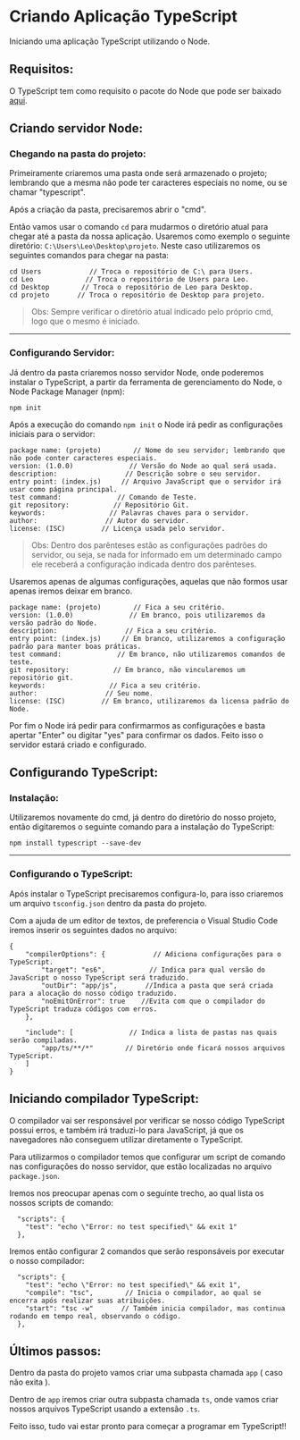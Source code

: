# Criando Aplicação TypeScript

Iniciando uma aplicação TypeScript utilizando o Node.

## Requisitos:

O TypeScript tem como requisito o pacote do Node que pode ser baixado [aqui](https://nodejs.org/en/).



## Criando servidor Node:

### Chegando na pasta do projeto:

Primeiramente criaremos uma pasta onde será armazenado o projeto; lembrando que a mesma não pode ter caracteres especiais no nome, ou se chamar "typescript".

Após a criação da pasta, precisaremos abrir o "cmd".

Então vamos usar o comando `cd` para mudarmos o diretório atual para chegar até a pasta da nossa aplicação. Usaremos como exemplo o seguinte diretório: `C:\Users\Leo\Desktop\projeto`. Neste caso utilizaremos os seguintes comandos para chegar na pasta:

```
cd Users            // Troca o repositório de C:\ para Users.
cd Leo             // Troca o repositório de Users para Leo.
cd Desktop        // Troca o repositório de Leo para Desktop. 
cd projeto       // Troca o repositório de Desktop para projeto.
```

> Obs: Sempre verificar o diretório atual indicado pelo próprio cmd, logo que o mesmo é iniciado.

---

### Configurando Servidor:

Já dentro da pasta criaremos nosso servidor Node, onde poderemos instalar o TypeScript, a partir da ferramenta de gerenciamento do Node, o Node Package Manager (npm):  

``` 
npm init
```

Após a execução do comando `npm init` o Node irá pedir as configurações iniciais para o servidor:

```
package name: (projeto)        // Nome do seu servidor; lembrando que não pode conter caracteres especiais.
version: (1.0.0)              // Versão do Node ao qual será usada.
description:                 // Descrição sobre o seu servidor.
entry point: (index.js)     // Arquivo JavaScript que o servidor irá usar como página principal.
test command:              // Comando de Teste.
git repository:           // Repositório Git.
keywords:                // Palavras chaves para o servidor.
author:                 // Autor do servidor.
license: (ISC)         // Licença usada pelo servidor.
```

> Obs: Dentro dos parênteses estão as configurações padrões do servidor, ou seja, se nada for informado em um determinado campo ele receberá a configuração indicada dentro dos parênteses.

Usaremos apenas de algumas configurações, aquelas que não formos usar apenas iremos deixar em branco.

```
package name: (projeto)        // Fica a seu critério.
version: (1.0.0)              // Em branco, pois utilizaremos da versão padrão do Node.
description:                 // Fica a seu critério.
entry point: (index.js)     // Em branco, utilizaremos a configuração padrão para manter boas práticas.
test command:              // Em branco, não utilizaremos comandos de teste.
git repository:           // Em branco, não vincularemos um repositório git.
keywords:                // Fica a seu critério.
author:                 // Seu nome.
license: (ISC)         // Em branco, utilizaremos da licensa padrão do Node.
```

Por fim o Node irá pedir para confirmarmos as configurações e basta apertar "Enter" ou digitar "yes" para confirmar os dados. Feito isso o servidor estará criado e configurado.



## Configurando TypeScript:

### Instalação:

Utilizaremos novamente do cmd, já dentro do diretório do nosso projeto, então digitaremos o seguinte comando para a instalação do TypeScript:

```
npm install typescript --save-dev
```
---

### Configurando o TypeScript:

Após instalar o TypeScript precisaremos configura-lo, para isso criaremos um arquivo `tsconfig.json` dentro da pasta do projeto. 

Com a ajuda de um editor de textos, de preferencia o Visual Studio Code iremos inserir os seguintes dados no arquivo:

```
{
    "compilerOptions": {            // Adiciona configurações para o TypeScript.
        "target": "es6",           // Indica para qual versão do JavaScript o nosso TypeScript será traduzido.
        "outDir": "app/js",       //Indica a pasta que será criada para a alocação do nosso código traduzido.
        "noEmitOnError": true    //Evita com que o compilador do TypeScript traduza códigos com erros.
    },

    "include": [              // Indica a lista de pastas nas quais serão compiladas.
        "app/ts/**/*"        // Diretório onde ficará nossos arquivos TypeScript.
    ]
}
```



## Iniciando compilador TypeScript:

O compilador vai ser responsável por verificar se nosso código TypeScript possui erros, e também irá traduzi-lo para JavaScript, já que os navegadores não conseguem utilizar diretamente o TypeScript. 

Para utilizarmos o compilador temos que configurar um script de comando nas configurações do nosso servidor, que estão localizadas no arquivo `package.json`.

Iremos nos preocupar apenas com o seguinte trecho, ao qual lista os nossos scripts de comando:

```
  "scripts": {
    "test": "echo \"Error: no test specified\" && exit 1"
  },
```

Iremos então configurar 2 comandos que serão responsáveis por executar o nosso compilador:

```
  "scripts": {
    "test": "echo \"Error: no test specified\" && exit 1",
    "compile": "tsc",        // Inicia o compilador, ao qual se encerra após realizar suas atribuições.
    "start": "tsc -w"       // Também inicia compilador, mas continua rodando em tempo real, observando o código.
  },
  ```
  
  

## Últimos passos:

Dentro da pasta do projeto vamos criar uma subpasta chamada `app` ( caso não exita ).

Dentro de `app` iremos criar outra subpasta chamada `ts`, onde vamos criar nossos arquivos TypeScript usando a extensão `.ts`.

Feito isso, tudo vai estar pronto para começar a programar em TypeScript!!
